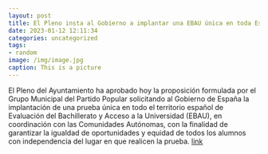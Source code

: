 ```yaml
---
layout: post
title: El Pleno insta al Gobierno a implantar una EBAU única en toda España
date: 2023-01-12 12:11:34
categories: uncategorized
tags:
- random
image: /img/image.jpg
caption: This is a picture
---
```

El Pleno del Ayuntamiento ha aprobado hoy la proposición formulada por el Grupo Municipal del Partido Popular solicitando al Gobierno de España la implantación de una prueba única en todo el territorio español de Evaluación del Bachillerato y Acceso a la Universidad (EBAU), en coordinación con las Comunidades Autónomas, con la finalidad de garantizar la igualdad de oportunidades y equidad de todos los alumnos con independencia del lugar en que realicen la prueba.   [link](https://www.ayto-villacanada.es/noticias/el-pleno-insta-al-gobierno-a-implantar-una-ebau-unica-en-toda-espana/)
